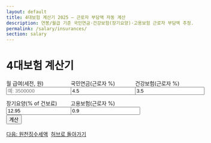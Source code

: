```yaml
---
layout: default
title: 4대보험 계산기 2025 — 근로자 부담액 자동 계산
description: 연봉/월급 기준 국민연금·건강보험(장기요양)·고용보험 근로자 부담액 추정.
permalink: /salary/insurances/
section: salary
---
```


# 4대보험 계산기

<form id="ins-form" onsubmit="event.preventDefault(); calcIns();">
  <div style="display:grid;grid-template-columns:repeat(3,minmax(0,1fr));gap:12px">
    <label>월 급여(세전, 원)
      <input type="number" id="pay" placeholder="예: 3500000" required>
    </label>
    <label>국민연금(근로자 %)
      <input type="number" id="i_np" step="0.001" value="4.5">
    </label>
    <label>건강보험(근로자 %)
      <input type="number" id="i_hi" step="0.001" value="3.5">
    </label>
    <label>장기요양(% of 건보료)
      <input type="number" id="i_ltc" step="0.001" value="12.95">
    </label>
    <label>고용보험(근로자 %)
      <input type="number" id="i_ei" step="0.001" value="0.9">
    </label>
  </div>
  <button class="btn" type="submit">계산</button>
</form>

<div id="ins-out" class="result-box"></div>

<div class="btn-row" style="display:flex;gap:8px;flex-wrap:wrap;margin-top:16px">
  <a class="btn" href="/salary/withholding/">다음: 원천징수세액</a>
  <a class="btn ghost" href="/salary/">허브로 돌아가기</a>
</div>

<script>
const fmt = n => (Math.round(n)).toLocaleString('ko-KR');
function v(id){ return Math.max(0, Number(document.getElementById(id).value)||0); }

function calcIns(){
  const pay = v('pay');
  if (!pay){ alert('월 급여를 입력하세요.'); return; }
  const np = pay * (v('i_np')/100);
  const hi = pay * (v('i_hi')/100);
  const ltc= hi * (v('i_ltc')/100);
  const ei = pay * (v('i_ei')/100);
  const sum = Math.round(np+hi+ltc+ei);

  document.getElementById('ins-out').classList.add('show');
  document.getElementById('ins-out').innerHTML = `
    <div class="card p-3"><div class="title">근로자 부담액(월)</div>
      <ul>
        <li>국민연금: ${fmt(np)} 원</li>
        <li>건강보험: ${fmt(hi)} 원</li>
        <li>장기요양: ${fmt(ltc)} 원</li>
        <li>고용보험: ${fmt(ei)} 원</li>
        <li><strong>합계:</strong> ${fmt(sum)} 원</li>
      </ul>
    </div>`;
}
</script>

